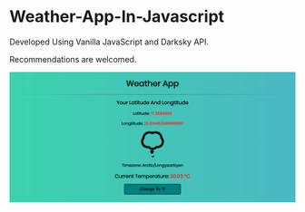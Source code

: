 # Weather-App-In-Javascript

Developed Using Vanilla JavaScript and Darksky API.

Recommendations are welcomed.

![Alt text](https://github.com/devhpes/Weather-App-In-JavaScript/blob/master/images/screenshot_of_the_app.png?raw=true)